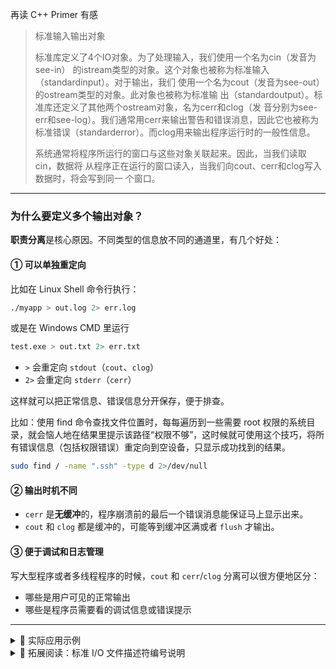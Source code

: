 再读 C++ Primer 有感

> 标准输入输出对象
>
> 标准库定义了4个IO对象。为了处理输入，我们使用一个名为cin（发音为see-in）
> 的istream类型的对象。这个对象也被称为标准输入（standardinput）。对于输出，我们
> 使用一个名为cout（发音为see-out）的ostream类型的对象。此对象也被称为标准输
> 出（standardoutput）。标准库还定义了其他两个ostream对象，名为cerr和clog（发
> 音分别为see-err和see-log）。我们通常用cerr来输出警告和错误消息，因此它也被称为
> 标准错误（standarderror）。而clog用来输出程序运行时的一般性信息。
>
> 系统通常将程序所运行的窗口与这些对象关联起来。因此，当我们读取cin，数据将
> 从程序正在运行的窗口读入，当我们向cout、cerr和clog写入数据时，将会写到同一
> 个窗口。

---

### 为什么要定义多个输出对象？

**职责分离**是核心原因。不同类型的信息放不同的通道里，有几个好处：

#### ① 可以单独重定向

比如在 Linux Shell 命令行执行：

```bash
./myapp > out.log 2> err.log
```

或是在 Windows CMD 里运行

```bash
test.exe > out.txt 2> err.txt
```

* `>` 会重定向 `stdout`（`cout`、`clog`）
* `2>` 会重定向 `stderr`（`cerr`）


这样就可以把正常信息、错误信息分开保存，便于排查。

比如：使用 find 命令查找文件位置时，每每遍历到一些需要 root 权限的系统目录，就会恼人地在结果里提示该路径“权限不够”，这时候就可使用这个技巧，将所有错误信息（包括权限错误）重定向到空设备，只显示成功找到的结果。

```bash
sudo find / -name ".ssh" -type d 2>/dev/null
```

#### ② 输出时机不同

* `cerr` 是**无缓冲**的，程序崩溃前的最后一个错误消息能保证马上显示出来。
* `cout` 和 `clog` 都是缓冲的，可能等到缓冲区满或者 `flush` 才输出。

#### ③ 便于调试和日志管理

写大型程序或者多线程程序的时候，`cout` 和 `cerr`/`clog` 分离可以很方便地区分：

* 哪些是用户可见的正常输出
* 哪些是程序员需要看的调试信息或错误提示

---
<details><summary>📌 实际应用示例</summary>
<p>

```cpp
#include <iostream>
using namespace std;

int main() {
    cout << "程序正常运行中" << endl;
    clog << "日志记录：已经进入主函数" << endl;
    cerr << "错误：文件未找到" << endl;
    return 0;
}
```

运行时：

* `cout` 和 `clog` 一起进标准输出
* `cerr` 直接去标准错误输出

</p>
</details>


<details><summary>📌 拓展阅读：标准 I/O 文件描述符编号说明</summary>
<p>

名称 | 文件描述符编号 | 说明
-- | -- | --
标准输入 stdin | 0 | 一般来自键盘
标准输出 stdout | 1 | 一般到终端/显示器
标准错误 stderr | 2 | 一般到终端/显示器，独立于 stdout

在 Unix-like 系统（Linux、macOS、FreeBSD、OpenBSD…）里，进程启动时就会自动打开 0、1、2 三个文件描述符，分别连接到对应的标准输入输出设备。

* `0` -> `/dev/stdin`
* `1` -> `/dev/stdout`
* `2` -> `/dev/stderr`

虽然 Windows 底层没有 Unix 那种文件描述符（file descriptor）的概念，而是用 **HANDLE** 句柄，但在 C/C++ 标准库（MSVC、MinGW、WSL 等环境）里，为了兼容 POSIX 风格，**C runtime 依然保留了 0、1、2 对应标准输入、输出、错误**。

> 所以在 Windows 上用 `freopen` 或重定向 `1>`、`2>`、`0<` 这些操作也都可以正常工作。

</p>
</details> 